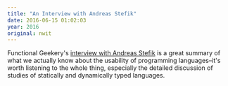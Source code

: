 ```yaml
---
title: "An Interview with Andreas Stefik"
date: 2016-06-15 01:02:03
year: 2016
original: nwit
---
```

<p>
  Functional Geekery's <a href="https://www.functionalgeekery.com/episode-55-andreas-stefik/">interview with Andreas Stefik</a>
  is a great summary of what we actually know about the usability of programming languages–it's worth listening to the whole thing,
  especially the detailed discussion of studies of statically and dynamically typed languages.
</p>
